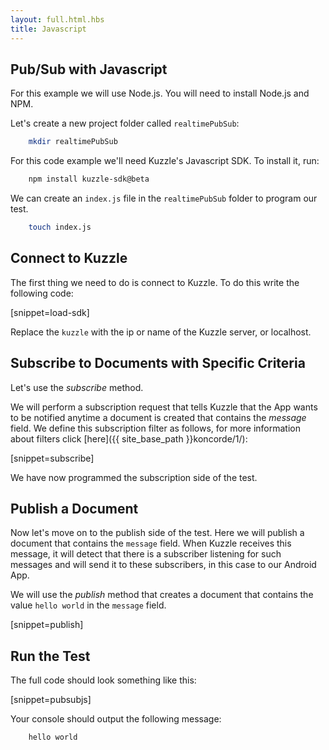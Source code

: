 ```yaml
---
layout: full.html.hbs
title: Javascript
---
```


## Pub/Sub with Javascript

For this example we will use Node.js. You will need to install Node.js and NPM.

Let's create a new project folder called `realtimePubSub`:


```bash
    mkdir realtimePubSub
```

For this code example we'll need Kuzzle's Javascript SDK. To install it, run:

```bash
    npm install kuzzle-sdk@beta
```
We can create an `index.js` file in the `realtimePubSub` folder to program our test.

```bash
    touch index.js
```

## Connect to Kuzzle

The first thing we need to do is connect to Kuzzle. To do this write the following code:

[snippet=load-sdk]

Replace the `kuzzle` with the ip or name of the Kuzzle server, or localhost.

## Subscribe to Documents with Specific Criteria

Let's use the *subscribe* method.

We will perform a subscription request that tells Kuzzle that the App wants to be notified anytime a document is created that contains the *message* field. We define this subscription filter as follows, for more information about filters click [here]({{ site_base_path }}koncorde/1/):

[snippet=subscribe]

We have now programmed the subscription side of the test.

## Publish a Document

Now let's move on to the publish side of the test. Here we will publish a document that contains the `message` field. When Kuzzle receives this message, it will detect that there is a subscriber listening for such messages and will send it to these subscribers, in this case to our Android App.

We will use the *publish* method that creates a document that contains the value `hello world` in the `message` field.

[snippet=publish]
 
## Run the Test

The full code should look something like this:

[snippet=pubsubjs]

Your console should output the following message:

```bash
    hello world
```

